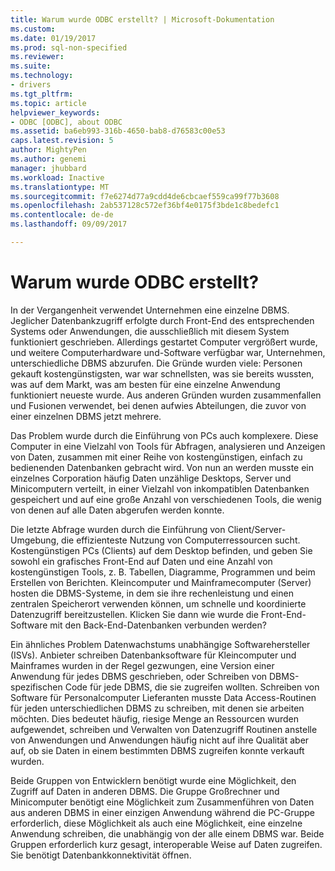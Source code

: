 ```yaml
---
title: Warum wurde ODBC erstellt? | Microsoft-Dokumentation
ms.custom: 
ms.date: 01/19/2017
ms.prod: sql-non-specified
ms.reviewer: 
ms.suite: 
ms.technology:
- drivers
ms.tgt_pltfrm: 
ms.topic: article
helpviewer_keywords:
- ODBC [ODBC], about ODBC
ms.assetid: ba6eb993-316b-4650-bab8-d76583c00e53
caps.latest.revision: 5
author: MightyPen
ms.author: genemi
manager: jhubbard
ms.workload: Inactive
ms.translationtype: MT
ms.sourcegitcommit: f7e6274d77a9cdd4de6cbcaef559ca99f77b3608
ms.openlocfilehash: 2ab537128c572ef36bf4e0175f3bde1c8bedefc1
ms.contentlocale: de-de
ms.lasthandoff: 09/09/2017

---
```

# <a name="why-was-odbc-created"></a>Warum wurde ODBC erstellt?
In der Vergangenheit verwendet Unternehmen eine einzelne DBMS. Jeglicher Datenbankzugriff erfolgte durch Front-End des entsprechenden Systems oder Anwendungen, die ausschließlich mit diesem System funktioniert geschrieben. Allerdings gestartet Computer vergrößert wurde, und weitere Computerhardware und-Software verfügbar war, Unternehmen, unterschiedliche DBMS abzurufen. Die Gründe wurden viele: Personen gekauft kostengünstigsten, war war schnellsten, was sie bereits wussten, was auf dem Markt, was am besten für eine einzelne Anwendung funktioniert neueste wurde. Aus anderen Gründen wurden zusammenfallen und Fusionen verwendet, bei denen aufwies Abteilungen, die zuvor von einer einzelnen DBMS jetzt mehrere.  
  
 Das Problem wurde durch die Einführung von PCs auch komplexere. Diese Computer in eine Vielzahl von Tools für Abfragen, analysieren und Anzeigen von Daten, zusammen mit einer Reihe von kostengünstigen, einfach zu bedienenden Datenbanken gebracht wird. Von nun an werden musste ein einzelnes Corporation häufig Daten unzählige Desktops, Server und Minicomputern verteilt, in einer Vielzahl von inkompatiblen Datenbanken gespeichert und auf eine große Anzahl von verschiedenen Tools, die wenig von denen auf alle Daten abgerufen werden konnte.  
  
 Die letzte Abfrage wurden durch die Einführung von Client/Server-Umgebung, die effizienteste Nutzung von Computerressourcen sucht. Kostengünstigen PCs (Clients) auf dem Desktop befinden, und geben Sie sowohl ein grafisches Front-End auf Daten und eine Anzahl von kostengünstigen Tools, z. B. Tabellen, Diagramme, Programmen und beim Erstellen von Berichten. Kleincomputer und Mainframecomputer (Server) hosten die DBMS-Systeme, in dem sie ihre rechenleistung und einen zentralen Speicherort verwenden können, um schnelle und koordinierte Datenzugriff bereitzustellen. Klicken Sie dann wie wurde die Front-End-Software mit den Back-End-Datenbanken verbunden werden?  
  
 Ein ähnliches Problem Datenwachstums unabhängige Softwarehersteller (ISVs). Anbieter schreiben Datenbanksoftware für Kleincomputer und Mainframes wurden in der Regel gezwungen, eine Version einer Anwendung für jedes DBMS geschrieben, oder Schreiben von DBMS-spezifischen Code für jede DBMS, die sie zugreifen wollten. Schreiben von Software für Personalcomputer Lieferanten musste Data Access-Routinen für jeden unterschiedlichen DBMS zu schreiben, mit denen sie arbeiten möchten. Dies bedeutet häufig, riesige Menge an Ressourcen wurden aufgewendet, schreiben und Verwalten von Datenzugriff Routinen anstelle von Anwendungen und Anwendungen häufig nicht auf ihre Qualität aber auf, ob sie Daten in einem bestimmten DBMS zugreifen konnte verkauft wurden.  
  
 Beide Gruppen von Entwicklern benötigt wurde eine Möglichkeit, den Zugriff auf Daten in anderen DBMS. Die Gruppe Großrechner und Minicomputer benötigt eine Möglichkeit zum Zusammenführen von Daten aus anderen DBMS in einer einzigen Anwendung während die PC-Gruppe erforderlich, diese Möglichkeit als auch eine Möglichkeit, eine einzelne Anwendung schreiben, die unabhängig von der alle einem DBMS war. Beide Gruppen erforderlich kurz gesagt, interoperable Weise auf Daten zugreifen. Sie benötigt Datenbankkonnektivität öffnen.

